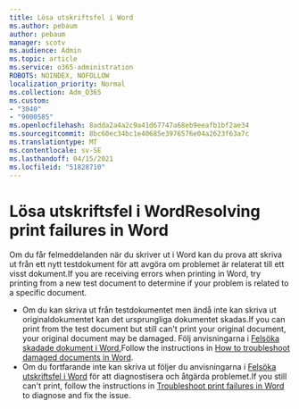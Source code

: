 ```yaml
---
title: Lösa utskriftsfel i Word
ms.author: pebaum
author: pebaum
manager: scotv
ms.audience: Admin
ms.topic: article
ms.service: o365-administration
ROBOTS: NOINDEX, NOFOLLOW
localization_priority: Normal
ms.collection: Adm_O365
ms.custom:
- "3040"
- "9000585"
ms.openlocfilehash: 8adda2a4a2c9a41d67747a68eb9eeafb1bf2ae34
ms.sourcegitcommit: 8bc60ec34bc1e40685e3976576e04a2623f63a7c
ms.translationtype: MT
ms.contentlocale: sv-SE
ms.lasthandoff: 04/15/2021
ms.locfileid: "51828710"
---
```

# <a name="resolving-print-failures-in-word"></a><span data-ttu-id="98387-102">Lösa utskriftsfel i Word</span><span class="sxs-lookup"><span data-stu-id="98387-102">Resolving print failures in Word</span></span>

<span data-ttu-id="98387-103">Om du får felmeddelanden när du skriver ut i Word kan du prova att skriva ut från ett nytt testdokument för att avgöra om problemet är relaterat till ett visst dokument.</span><span class="sxs-lookup"><span data-stu-id="98387-103">If you are receiving errors when printing in Word, try printing from a new test document to determine if your problem is related to a specific document.</span></span>

- <span data-ttu-id="98387-104">Om du kan skriva ut från testdokumentet men ändå inte kan skriva ut originaldokumentet kan det ursprungliga dokumentet skadas.</span><span class="sxs-lookup"><span data-stu-id="98387-104">If you can print from the test document but still can't print your original document, your original document may be damaged.</span></span> <span data-ttu-id="98387-105">Följ anvisningarna i [Felsöka skadade dokument i Word.](https://docs.microsoft.com/office/troubleshoot/word/damaged-documents-in-word#update-microsoft-office-and-windows)</span><span class="sxs-lookup"><span data-stu-id="98387-105">Follow the instructions in [How to troubleshoot damaged documents in Word](https://docs.microsoft.com/office/troubleshoot/word/damaged-documents-in-word#update-microsoft-office-and-windows).</span></span>
- <span data-ttu-id="98387-106">Om du fortfarande inte kan skriva ut följer du anvisningarna i [Felsöka utskriftsfel i Word](https://docs.microsoft.com/office/troubleshoot/word/print-failures-in-word) för att diagnostisera och åtgärda problemet.</span><span class="sxs-lookup"><span data-stu-id="98387-106">If you still can't print, follow the instructions in [Troubleshoot print failures in Word](https://docs.microsoft.com/office/troubleshoot/word/print-failures-in-word) to diagnose and fix the issue.</span></span>